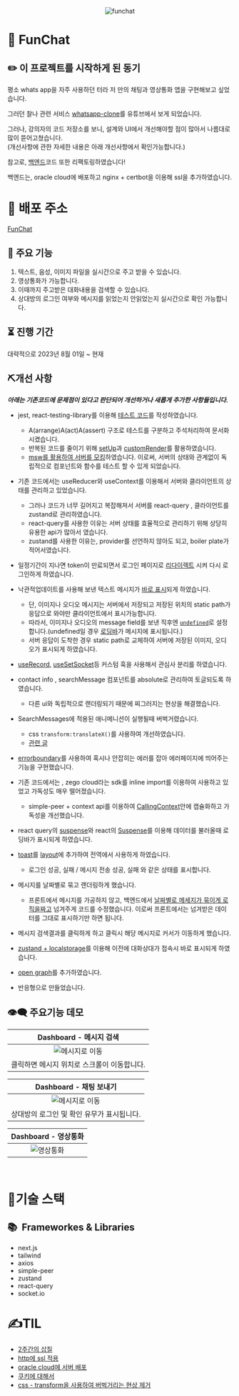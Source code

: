 
<p align="center">
<img  src="https://chat-app.live/chat.gif" alt="funchat"/>  
</p>


# 💬 FunChat

## ✏️ 이 프로젝트를 시작하게 된 동기

평소 whats app을 자주 사용하던 터라 저 만의 채팅과 영상통화 앱을 구현해보고 싶었습니다.

그러던 찰나 관련 서비스 [whatsapp-clone](https://youtu.be/keYFkLycaDg?si=JTZkdi4Jr7bJgZEq)를 유튜브에서 보게 되었습니다.

그러나, 강의자의 코드 저장소를 보니, 설계와 UI에서 개선해야할 점이 많아서 나름대로 많이 뜯어고쳤습니다.</br>
(개선사항에 관한 자세한 내용은 아래 개선사항에서 확인가능합니다.)

참고로, [백엔드](https://github.com/YeonghunKO/chat-app-server)코드 또한 리팩토링하였습니다!

백엔드는, oracle cloud에 배포하고 nginx + certbot을 이용해 ssl을 추가하였습니다.

# 🚀 배포 주소

[FunChat](https://chat-app.live)

## 📢 주요 기능
1. 텍스트, 음성, 이미지 파일을 실시간으로 주고 받을 수 있습니다.
2. 영상통화가 가능합니다.
3. 이때까지 주고받은 대화내용을 검색할 수 있습니다.
4. 상대방의 로그인 여부와 메시지를 읽었는지 안읽었는지 실시간으로 확인 가능합니다.

## ⏳ 진행 기간
대략적으로 2023년 8월 01일 ~ 현재

## ⛏개선 사항
_**아래는 기존코드에 문제점이 있다고 판단되어 개선하거나 새롭게 추가한 사항들입니다.**_

* jest, react-testing-library를 이용해 [테스트 코드](https://github.com/YeonghunKO/chat-app-client/tree/main/__test__)를 작성하였습니다.
    - A(arrange)A(act)A(assert) 구조로 테스트를 구분하고 주석처리하여 문서화 시켰습니다.
    - 반복된 코드를 줄이기 위해 [setUp](https://github.com/YeonghunKO/chat-app-client/blob/86f77ae77612d935faf70a310e2218398fc809a0/__test__/login.test.tsx#L18)과 [customRender](https://github.com/YeonghunKO/chat-app-client/blob/main/__test__/customRender.tsx)를 활용하였습니다.
    - [msw를 활용하여 서버를 모킹](https://github.com/YeonghunKO/chat-app-client/blob/main/src/mocks/server.ts)하였습니다. 이로써, 서버의 상태와 관계없이 독립적으로 컴포넌트와 함수를 테스트 할 수 있게 되었습니다.
    
* 기존 코드에서는 useReducer와 useContext를 이용해서 서버와 클라이언트의 상태를 관리하고 있었습니다.
    - 그러나 코드가 너무 길어지고 복잡해져서 서버를 react-query , 클라이언트를 zustand로 관리하였습니다.
    - react-query를 사용한 이유는 서버 상태를 효율적으로 관리하기 위해 상당히 유용한 api가 많아서 였습니다.
    - zustand를 사용한 이유는, provider를 선언하지 않아도 되고, boiler plate가 적어서였습니다.
* 일정기간이 지나면 token이 만료되면서 로그인 페이지로 [리다이렉트](https://github.com/YeonghunKO/chat-app-client/blob/main/src/pages/index.tsx#L139) 시켜 다시 로그인하게 하였습니다.
* 낙관적업데이트를 사용해 보낸 텍스트 메시지가 [바로 표시](https://github.com/YeonghunKO/chat-app-client/blob/main/src/hooks/useQueryAccount.ts#L151)되게 하였습니다.
    - 단, 이미지나 오디오 메시지는 서버에서 저장되고 저장된 위치의 static path가 응답으로 와야만 클라이언트에서 표시가능합니다.
    - 따라서, 이미지나 오디오의 message field를 보낸 직후엔 [`undefined`](https://github.com/YeonghunKO/chat-app-client/blob/main/src/hooks/useQueryAccount.ts#L260)로 설정합니다.(undefined일 경우 [로딩바](https://github.com/YeonghunKO/chat-app-client/blob/main/src/components/ChatBox/ImageMessage.tsx#L48)가 메시지에 표시됩니다.)
    - 서버 응답이 도착한 경우 static path로 교체하여 서버에 저장된 이미지, 오디오가 표시되게 하였습니다. 

* [useRecord](https://github.com/YeonghunKO/chat-app-client/blob/main/src/hooks/useRecord.ts), [useSetSocket](https://github.com/YeonghunKO/chat-app-client/blob/main/src/hooks/useSetSockets.ts)등 커스텀 훅을 사용해서 관심사 분리를 하였습니다.
* contact info , searchMessage 컴포넌트를 absolute로 관리하여 토글되도록 하였습니다.
    - 다른 ui와 독립적으로 랜더링되기 때문에 찌그러지는 현상을 해결했습니다.
* SearchMessages에 적용된 애니메니션이 실행될때 버벅거렸습니다.
   - css `transform:translateX()`를 사용하여 개선하였습니다.
   - [관련 글](https://github.com/YeonghunKO/chat-app-client/blob/main/src/components/ChatBox/SearchMessages.tsx#L95)
* [errorboundary](https://github.com/YeonghunKO/chat-app-client/blob/86f77ae77612d935faf70a310e2218398fc809a0/src/components/common/Layout.tsx#L11)를 사용하여 혹시나 안잡히는 에러를 잡아 에러페이지에 띄어주는 기능을 구현했습니다.
* 기존 코드에서는 , zego cloud라는 sdk를 inline import를 이용하여 사용하고 있었고 가독성도 매우 떨어졌습니다.
    - simple-peer + context api를 이용하여 [CallingContext](https://github.com/YeonghunKO/chat-app-client/blob/main/src/components/common/CallingContext.tsx)안에 캡슐화하고 가독성을 개선했습니다.
* react query의 [suspense](https://github.com/YeonghunKO/chat-app-client/blob/main/src/components/ChatBox/MessagesContainer.tsx#L24)와 react의 [Suspense](https://github.com/YeonghunKO/chat-app-client/blob/main/src/components/ChatBox/ChatContainer.tsx#L9)를 이용해 데이터를 불러올때 로딩바가 표시되게 하였습니다.
* [toast](https://github.com/YeonghunKO/chat-app-client/blob/main/src/components/common/Toast.tsx)를 [layout](https://github.com/YeonghunKO/chat-app-client/blob/main/src/components/common/Layout.tsx)에 추가하여 전역에서 사용하게 하였습니다.
    - 로그인 성공, 실패 / 메시지 전송 성공, 실패 와 같은 상태를 표시합니다.
* 메시지를 날짜별로 묶고 랜더링하게 했습니다.
  - 프론트에서 메시지를 가공하지 않고, 백엔드에서 [날짜별로 메세지가 묶이게 로직을짜고](https://github.com/YeonghunKO/chat-app-server/blob/80b9bd1b6b2a0abd9cfd89008a064aa0ee480419/controller/MessageController.ts#L80) 넘겨주게 코드를 수정했습니다. 이로써 프론트에서는 넘겨받은 데이터를 그대로 표시하기만 하면 됩니다.
* 메시지 검색결과를 클릭하게 하고 클릭시 해당 메시지로 커서가 이동하게 했습니다.
* [zustand + localstorage](https://github.com/YeonghunKO/chat-app-client/blob/86f77ae77612d935faf70a310e2218398fc809a0/src/store/index.ts#L16)를 이용해 이전에 대화상대가 접속시 바로 표시되게 하였습니다.
* [open graph](https://github.com/YeonghunKO/chat-app-client/blob/main/src/pages/_app.tsx#L38)를 추가하였습니다.
* 반응형으로 만들었습니다.

## 👁‍🗨 주요기능 데모

|   Dashboard - 메시지 검색     | 
|  :-------------------------: | 
| ![메시지로 이동](https://github.com/YeonghunKO/chat-app-client/assets/65995664/ab286e4f-482e-4cf9-8449-70004db596eb) |
|  클릭하면 메시지 위치로 스크롤이 이동합니다. |


| Dashboard - 채팅 보내기   |
|  :-------------------------: | 
| ![메시지로 이동](https://github.com/YeonghunKO/chat-app-client/assets/65995664/69fbdfe9-80d3-429e-9854-7314ea473753)|
|상대방의 로그인 및 확인 유무가 표시됩니다.|


|  Dashboard - 영상통화  | 
| :-------------------------: |  
| ![영상통화](https://github.com/YeonghunKO/chat-app-client/assets/65995664/f94f96ca-d459-45fa-8799-b087f2663233)|


<br>

# 🤖기술 스택

## 📚&nbsp;&nbsp;Frameworkes & Libraries

- next.js
- tailwind
- axios
- simple-peer
- zustand
- react-query
- socket.io

# ✍️TIL
- [2주간의 삽질](https://velog.io/@yhko1992/%EC%A7%80%EB%82%9C-%ED%95%9C%EB%8B%AC%EA%B0%84-%EC%82%BD%EC%A7%88%EC%9D%98-%EA%B8%B0%EB%A1%9D)
- [http에 ssl 적용](https://velog.io/@yhko1992/http%EC%97%90-ssl%EC%A0%81%EC%9A%A9%ED%95%98%EC%97%AC-https%EB%A1%9C-%EB%A7%8C%EB%93%A4%EC%96%B4%EC%A3%BC%EA%B8%B0)
- [oracle cloud에 서버 배포](https://velog.io/@yhko1992/oracle-vc%EC%97%90%EC%84%9C-%ED%8F%AC%ED%8A%B8%EB%A5%BC-%EC%97%B4%EC%96%B4%EC%A3%BC%EA%B3%A0-%EB%B0%A9%ED%99%94%EB%B2%BD-%ED%97%88%EC%9A%A9%ED%95%98%EA%B8%B0)
- [쿠키에 대해서](https://velog.io/@yhko1992/%EC%BF%A0%ED%82%A4%EC%97%90-%EB%8C%80%ED%95%B4-%EC%95%8C%EC%95%84%EB%B3%B4%EC%9E%90)
- [css - transform을 사용하여 버벅거리는 현상 제거](https://velog.io/@yhko1992/%EB%B2%84%EB%B2%85%EA%B1%B0%EB%A6%AC%EB%8A%94-%ED%98%84%EC%83%81-%ED%95%B4%EA%B2%B0)
